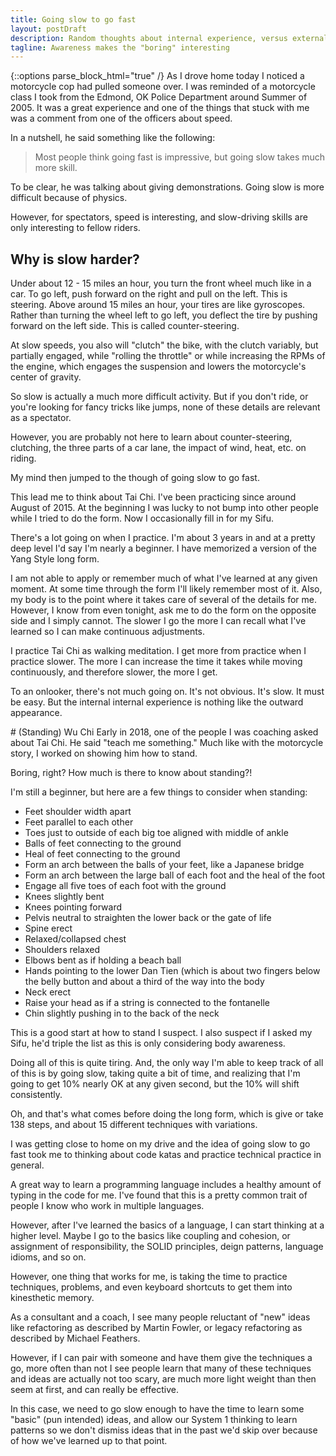 ```yaml
---
title: Going slow to go fast
layout: postDraft
description: Random thoughts about internal experience, versus external experiences
tagline: Awareness makes the "boring" interesting
---
```

{::options parse_block_html="true" /}
As I drove home today I noticed a motorcycle cop had pulled someone over. I was reminded of a motorcycle class I took 
from the Edmond, OK Police Department around Summer of 2005. It was a great experience and one of the things that
stuck with me was a comment from one of the officers about speed.

In a nutshell, he said something like the following:
> Most people think going fast is impressive, but going slow takes much more skill.

To be clear, he was talking about giving demonstrations. Going slow is more difficult because of physics. 

However, for spectators, speed is interesting, and slow-driving skills are only interesting to fellow riders.

<aside>
<h1>Why is slow harder?</h1>
<p>Under about 12 - 15 miles an hour, you turn the front
wheel much like in a car. To go left, push forward on the right and pull on the left. This is steering. 
Above around 15 miles an hour, your tires are like gyroscopes.
Rather than turning the wheel left to go left, you deflect the tire by pushing forward on the left side. This is
called counter-steering.</p>

<p>At slow speeds, you also will "clutch" the bike, with the clutch variably, but partially engaged, while 
"rolling the throttle" or while increasing the RPMs of the engine, which engages the suspension and lowers 
the motorcycle's center of gravity.</p>

<p>So slow is actually a much more difficult activity. But if you don't ride, or you're looking for fancy tricks like 
jumps, none of these details are relevant as a spectator.</p>

<p>However, you are probably not here to learn about counter-steering, clutching, the three parts of a car 
lane, the impact of wind, heat, etc. on riding.</p>
</aside>

My mind then jumped to the though of going slow to go fast.

This lead me to think about Tai Chi. I've been practicing since around August of 2015. At the beginning I was lucky
to not bump into other people while I tried to do the form. Now I occasionally fill in for my Sifu.

There's a lot going on when I practice. I'm about 3 years in and at a pretty deep level I'd say I'm nearly 
a beginner. I have memorized a version of the Yang Style long form.

I am not able to apply or remember much of what I've learned at any given moment. At some time through the form I'll
likely remember most of it. Also, my body is to the point where it takes care of several of the details for me.
However, I know from even tonight, ask me to do the form on the opposite side and I simply cannot. The slower I go
the more I can recall what I've learned so I can make continuous adjustments.

I practice Tai Chi as walking meditation. I get more from practice when I practice slower. The more I can increase
the time it takes while moving continuously, and therefore slower, the more I get.

To an onlooker, there's not much going on. It's not obvious. It's slow. It must be easy. But the internal 
internal experience is nothing like the outward appearance.

<aside>
# (Standing) Wu Chi
Early in 2018, one of the people I was coaching asked about Tai Chi. He said "teach me something." Much like 
with the motorcycle story, I worked on showing him how to stand.

Boring, right? How much is there to know about standing?!

I'm still a beginner, but here are a few things to consider when standing:
* Feet shoulder width apart
* Feet parallel to each other
* Toes just to outside of each big toe aligned with middle of ankle
* Balls of feet connecting to the ground
* Heal of feet connecting to the ground
* Form an arch between the balls of your feet, like a Japanese bridge
* Form an arch between the large ball of each foot and the heal of the foot
* Engage all five toes of each foot with the ground
* Knees slightly bent
* Knees pointing forward
* Pelvis neutral to straighten the lower back or the gate of life
* Spine erect
* Relaxed/collapsed chest
* Shoulders relaxed
* Elbows bent as if holding a beach ball
* Hands pointing to the lower Dan Tien (which is about two fingers below the belly button and about a third of the way into the body
* Neck erect
* Raise your head as if a string is connected to the fontanelle
* Chin slightly pushing in to the back of the neck

This is a good start at how to stand I suspect. I also suspect if I asked my Sifu, he'd triple the list as this
is only considering body awareness.

Doing all of this is quite tiring. And, the only way I'm able to keep track of all of this is by going slow, taking
quite a bit of time, and realizing that I'm going to get 10% nearly OK at any given second, but the 10% will shift
consistently.

Oh, and that's what comes before doing the long form, which is give or take 138 steps, and about 15 different 
techniques with variations.
</aside>

I was getting close to home on my drive and the idea of going slow to go fast took me to thinking about code
katas and practice technical practice in general.

A great way to learn a programming language includes a healthy amount of typing in the code for me. I've found
that this is a pretty common trait of people I know who work in multiple languages.

However, after I've learned the basics of a language, I can start thinking at a higher level. Maybe I go to the
basics like coupling and cohesion, or assignment of responsibility, the SOLID principles, deign patterns, language
idioms, and so on.

However, one thing that works for me, is taking the time to practice techniques, problems, and even keyboard 
shortcuts to get them into kinesthetic memory.

As a consultant and a coach, I see many people reluctant of "new" ideas like refactoring as described by 
Martin Fowler, or legacy refactoring as described by Michael Feathers.

However, if I can pair with someone and have them give the techniques a go, more often than not I see people
learn that many of these techniques and ideas are actually not too scary, are much more light weight than
then seem at first, and can really be effective.

In this case, we need to go slow enough to have the time to learn some "basic" (pun intended) ideas, and allow 
our System 1 thinking to learn patterns so we don't dismiss ideas that in the past we'd skip over because
of how we've learned up to that point.

